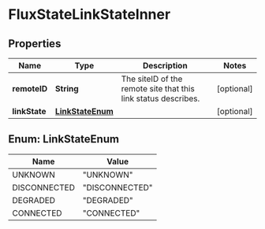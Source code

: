 

# FluxStateLinkStateInner


## Properties

| Name | Type | Description | Notes |
|------------ | ------------- | ------------- | -------------|
|**remoteID** | **String** | The siteID of the remote site that this link status describes. |  [optional] |
|**linkState** | [**LinkStateEnum**](#LinkStateEnum) |  |  [optional] |



## Enum: LinkStateEnum

| Name | Value |
|---- | -----|
| UNKNOWN | &quot;UNKNOWN&quot; |
| DISCONNECTED | &quot;DISCONNECTED&quot; |
| DEGRADED | &quot;DEGRADED&quot; |
| CONNECTED | &quot;CONNECTED&quot; |




